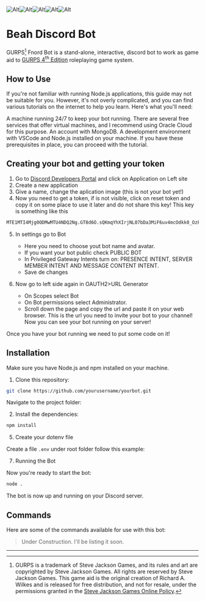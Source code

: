 ![Alt](https://img.shields.io/badge/JavaScript-F7DF1E?style=for-the-badge&logo=JavaScript&logoColor=white)![Alt](https://img.shields.io/badge/Node.js-43853D?style=for-the-badge&logo=node.js&logoColor=white)![Alt](https://img.shields.io/badge/MongoDB-4EA94B?style=for-the-badge&logo=mongodb&logoColor=white)![Alt](https://img.shields.io/badge/Discord-7289DA?style=for-the-badge&logo=discord&logoColor=white)![Alt](https://img.shields.io/badge/Oracle-F80000?style=for-the-badge&logo=oracle&logoColor=black)
# Beah Discord Bot

GURPS[^1] Fnord Bot is a stand-alone, interactive, discord bot to work as game aid to [GURPS 4<sup>th</sup> Edition](http://www.sjgames.com/gurps) roleplaying game system.

## How to Use
If you're not familiar with running Node.js applications, this guide may not be suitable for you. However, it's not overly complicated, and you can find various tutorials on the internet to help you learn. Here's what you'll need:

A machine running 24/7 to keep your bot running. There are several free services that offer virtual machines, and I recommend using Oracle Cloud for this purpose.
An account with MongoDB.
A development environment with VSCode and Node.js installed on your machine.
If you have these prerequisites in place, you can proceed with the tutorial.


## Creating your bot and getting your token
1. Go to [Discord Developers Portal](https://discord.com/developers/docs/intro) and click on Application on Left site 
2. Create a new application 
3. Give a name, change the aplication image (this is not your bot yet!)
4. Now you need to get a token, if is not visible, click on reset token and copy it on some place to use it later and do not share this key! This key is something like this 

```bash
MTE1MTI4Mjg0ODMwMTU4NDQ2Ng.GT8d6O.sQKmqYhXIrjNL07bDa3MiF6uv4mcOdkk0_OzF4
```
5. In settings go to Bot
   
    - Here you need to choose yout bot name and avatar.
    - If you want your bot public check PUBLIC BOT
    - In Privileged Gateway Intents turn on: PRESENCE INTENT, SERVER MEMBER INTENT AND MESSAGE CONTENT INTENT.
    - Save de changes
 
6. Now go to left side again in OAUTH2>URL Generator 

    - On Scopes select Bot 
    - On Bot permissions select Administrator. 
    - Scroll down the page and copy the url and paste it on your web browser. This is the url you need to invite your bot to your channel! Now you can see your bot running on your server! 

Once you have your bot running we need to put some code on it! 


 ## Installation

Make sure you have Node.js and npm installed on your machine.

1. Clone this repository:

```bash
git clone https://github.com/yourusername/yourbot.git
```

Navigate to the project folder:

2. Install the dependencies:
   
```bash
npm install
```

5. Create your dotenv file

Create a file ```.env```  under root folder follow this example:



7. Running the Bot

Now you're ready to start the bot:

```bash
node .
```
The bot is now up and running on your Discord server.

## Commands
Here are some of the commands available for use with this bot:

> Under Construction. I'll be listing it soon. 





------------



[^1]: GURPS is a trademark of Steve Jackson Games, and its rules and art are copyrighted by Steve Jackson Games. All
rights are reserved by Steve Jackson Games. This game aid is the original creation of Richard A. Wilkes and is
released for free distribution, and not for resale, under the permissions granted in the
<a href="http://www.sjgames.com/general/online_policy.html">Steve Jackson Games Online Policy</a>.